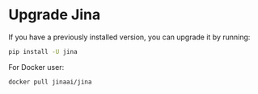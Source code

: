 # Upgrade Jina

If you have a previously installed version, you can upgrade it by running:

```bash
pip install -U jina
```

For Docker user: 

```bash
docker pull jinaai/jina
```
